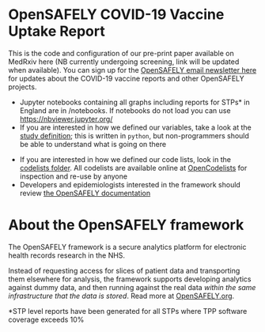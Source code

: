 # OpenSAFELY COVID-19 Vaccine Uptake Report

This is the code and configuration of our pre-print paper available on MedRxiv here (NB currently undergoing screening, link will be updated when available). You can sign up for the [OpenSAFELY email newsletter here](https://opensafely.org/contact/) for updates about the COVID-19 vaccine reports and other OpenSAFELY projects.

- Jupyter notebooks containing all graphs including reports for STPs* in England are in /notebooks. If notebooks do not load you can use https://nbviewer.jupyter.org/
- If you are interested in how we defined our variables, take a look at the [study definition](analysis/study_definition.py); this is written in `python`, but non-programmers should be able to understand what is going on there
* If you are interested in how we defined our code lists, look in the [codelists folder](./codelists/). All codelists are available online at [OpenCodelists](https://codelists.opensafely.org/) for inspection and re-use by anyone 
* Developers and epidemiologists interested in the framework should review [the OpenSAFELY documentation](https://docs.opensafely.org)

# About the OpenSAFELY framework

The OpenSAFELY framework is a secure analytics platform for
electronic health records research in the NHS.

Instead of requesting access for slices of patient data and
transporting them elsewhere for analysis, the framework supports
developing analytics against dummy data, and then running against the
real data *within the same infrastructure that the data is stored*.
Read more at [OpenSAFELY.org](https://opensafely.org). 

*STP level reports have been generated for all STPs where TPP software coverage exceeds 10%
